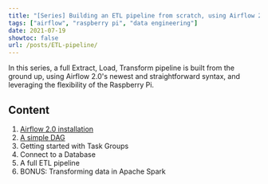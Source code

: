 ```yaml
---
title: "[Series] Building an ETL pipeline from scratch, using Airflow 2.0 (and Raspberry Pi's)"
tags: ["airflow", "raspberry pi", "data engineering"]
date: 2021-07-19
showtoc: false
url: /posts/ETL-pipeline/
---
```


In this series, a full Extract, Load, Transform pipeline is built from the ground up, using Airflow 2.0's newest and straightforward syntax, and leveraging the flexibility of the Raspberry Pi.

## Content

1. [Airflow 2.0 installation](/posts/airflow-install/)
2. [A simple DAG](/posts/airflow2-simple-dag/)
3. Getting started with Task Groups
4. Connect to a Database
5. A full ETL pipeline
6. BONUS: Transforming data in Apache Spark
